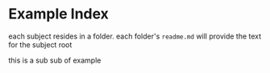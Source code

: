 # Example Index

each subject resides in a folder. each folder's `readme.md` will provide the text for the subject root

this is a sub sub of example
